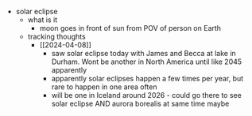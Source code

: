   * solar eclipse
    * what is it
      * moon goes in front of sun from POV of person on Earth
    * tracking thoughts
      * [[2024-04-08]]
        * saw solar eclipse today with James and Becca at lake in Durham. Wont be another in North America until like 2045 apparently
        * apparently solar eclipses happen a few times per year, but rare to happen in one area often
        * will be one in Iceland around 2026 - could go there to see solar eclipse AND aurora borealis at same time maybe
